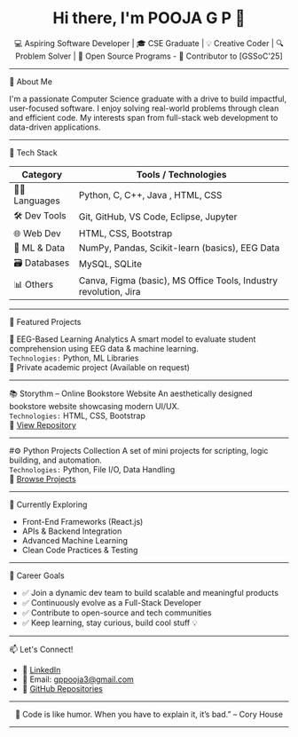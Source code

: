 <h1 align="center">Hi there, I'm POOJA G P 👋</h1>

<p align="center">
  💻 Aspiring Software Developer | 🎓 CSE Graduate | 💡 Creative Coder | 🔍 Problem Solver  | 🚀 Open Source Programs
- 🌟 Contributor to [GSSoC'25]

</p>

---

🧭 About Me

I'm a passionate Computer Science graduate with a drive to build impactful, user-focused software. I enjoy solving real-world problems through clean and efficient code. My interests span from full-stack web development to data-driven applications.

---

🚀 Tech Stack

| Category           | Tools / Technologies                          |
|------------------  |-----------------------------------------------|
| 👩‍💻 Languages      | Python, C, C++, Java , HTML, CSS         |
| 🛠️ Dev Tools      | Git, GitHub, VS Code, Eclipse, Jupyter                 |
| 🌐 Web Dev        | HTML, CSS, Bootstrap                         |
| 🧠 ML & Data      | NumPy, Pandas, Scikit-learn (basics), EEG Data |
| 🗃️ Databases      | MySQL, SQLite                                |
| 📊 Others         | Canva, Figma (basic), MS Office Tools, Industry revolution, Jira         |

---

📌 Featured Projects

🧠 EEG-Based Learning Analytics
A smart model to evaluate student comprehension using EEG data & machine learning.  
`Technologies:` Python, ML Libraries  
🔗 Private academic project (Available on request)

---

📚 Storythm – Online Bookstore Website
An aesthetically designed bookstore website showcasing modern UI/UX.  
`Technologies:` HTML, CSS, Bootstrap  
🔗 [View Repository](https://github.com/PoojaGP-12/Storythm)

---

#⚙️ Python Projects Collection
A set of mini projects for scripting, logic building, and automation.  
`Technologies:` Python, File I/O, Data Handling  
🔗 [Browse Projects](https://github.com/PoojaGP-12?tab=repositories)

---

🌱 Currently Exploring

- Front-End Frameworks (React.js)
- APIs & Backend Integration
- Advanced Machine Learning
- Clean Code Practices & Testing

---

🎯 Career Goals

- ✅ Join a dynamic dev team to build scalable and meaningful products  
- ✅ Continuously evolve as a Full-Stack Developer 
- ✅ Contribute to open-source and tech communities  
- ✅ Keep learning, stay curious, build cool stuff 💡

---

📫 Let's Connect!

- 🔗 [LinkedIn](https://in.linkedin.com/in/poojagp)
- 📧 Email: gppooja3@gmail.com   
- 💼 [GitHub Repositories](https://github.com/PoojaGP-12?tab=repositories)

---

<p align="center">
  🚀 Code is like humor. When you have to explain it, it’s bad.” – Cory House
</p>

---
